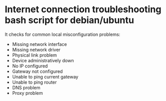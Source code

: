 # Internet connection troubleshooting bash script for debian/ubuntu

It checks for common local misconfiguration problems:
  - Missing network interface
  - Missing network driver
  - Physical link problem
  - Device administratively down
  - No IP configured 
  - Gateway not configured
  - Unable to ping current gateway
  - Unable to ping router
  - DNS problem
  - Proxy problem
